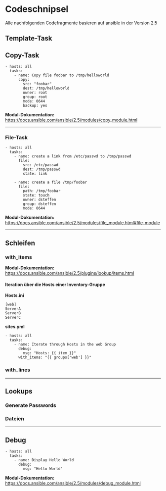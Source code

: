 # Codeschnipsel
Alle nachfolgenden Codefragmente basieren auf ansible in der Version 2.5

## Template-Task

## Copy-Task
```
- hosts: all
  tasks:
    - name: Copy file foobar to /tmp/helloworld
      copy:
        src: "foobar"
        dest: /tmp/helloworld
        owner: root
        group: root
        mode: 0644
        backup: yes
```
**Modul-Dokumentation:** https://docs.ansible.com/ansible/2.5/modules/copy_module.html

-----------------

### File-Task
```
- hosts: all
  tasks:
    - name: create a link from /etc/passwd to /tmp/passwd
      file:
        src: /etc/passwd
        dest: /tmp/passwd
        state: link 

    - name: create a file /tmp/foobar
      file:
        path: /tmp/foobar
        state: touch
        owner: dsteffen
        group: dsteffen
        mode: 0644
```
**Modul-Dokumentation:** https://docs.ansible.com/ansible/2.5/modules/file_module.html#file-module

-----------------

## Schleifen
### with_items
**Modul-Dokumentation:** https://docs.ansible.com/ansible/2.5/plugins/lookup/items.html
#### Iteration über die Hosts einer Inventory-Gruppe
**Hosts.ini**
```
[web]
ServerA
ServerB
ServerC
```

**sites.yml**
```
- hosts: all
  tasks:
    - name: Iterate through Hosts in the web Group
      debug:
        msg: "Hosts: {{ item }}"
      with_items: "{{ groups['web'] }}"
```

### with_lines

-----------------

## Lookups
### Generate Passwords

### Dateien

-----------------

## Debug
```
- hosts: all
  tasks:
    - name: Display Hello World
      debug:
        msg: "Hello World"
```
**Modul-Dokumentation:** https://docs.ansible.com/ansible/2.5/modules/debug_module.html
